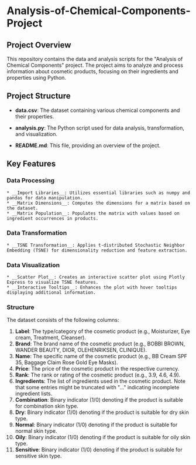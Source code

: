# Analysis-of-Chemical-Components-Project

## Project Overview
This repository contains the data and analysis scripts for the "Analysis of Chemical Components" project. The project aims to analyze and process information about cosmetic products, focusing on their ingredients and properties using Python.  

## Project Structure
   * __data.csv__: The dataset containing various chemical components and their properties.  

   * __analysis.py__: The Python script used for data analysis, transformation, and visualization.  

   * __README.md__: This file, providing an overview of the project.

## Key Features  
### Data Processing  
    * __Import Libraries__: Utilizes essential libraries such as numpy and pandas for data manipulation. 
    * __Matrix Dimensions__: Computes the dimensions for a matrix based on the dataset.  
    * __Matrix Population__: Populates the matrix with values based on ingredient occurrences in products.  
### Data Transformation  
    * __TSNE Transformation__: Applies t-distributed Stochastic Neighbor Embedding (TSNE) for dimensionality reduction and feature extraction.  
### Data Visualization  
    * __Scatter Plot__: Creates an interactive scatter plot using Plotly Express to visualize TSNE features.  
    * __Interactive Tooltips__: Enhances the plot with hover tooltips displaying additional information.  

### Structure
The dataset consists of the following columns:
1. __Label__: The type/category of the cosmetic product (e.g., Moisturizer, Eye cream, Treatment, Cleanser).
2. __Brand__: The brand name of the cosmetic product (e.g., BOBBI BROWN, WANDER BEAUTY, DIOR, OLEHENRIKSEN, CLINIQUE).
3. __Name__: The specific name of the cosmetic product (e.g., BB Cream SPF 35, Baggage Claim Rose Gold Eye Masks).
4. __Price__: The price of the cosmetic product in the respective currency.
5. __Rank__: The rank or rating of the cosmetic product (e.g., 3.9, 4.6, 4.9).
6. __Ingredients__: The list of ingredients used in the cosmetic product. Note that some entries might be truncated with "..." indicating incomplete ingredient lists.
7. __Combination__: Binary indicator (1/0) denoting if the product is suitable for combination skin type.
8. __Dry__: Binary indicator (1/0) denoting if the product is suitable for dry skin type.
9. __Normal__: Binary indicator (1/0) denoting if the product is suitable for normal skin type.
10. __Oily__: Binary indicator (1/0) denoting if the product is suitable for oily skin type.
11. __Sensitive__: Binary indicator (1/0) denoting if the product is suitable for sensitive skin type.
